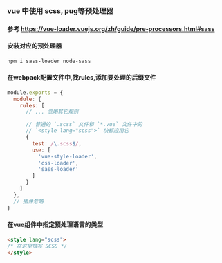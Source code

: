 ### vue 中使用 scss, pug等预处理器

#### 参考 https://vue-loader.vuejs.org/zh/guide/pre-processors.html#sass

#### 安装对应的预处理器

```bash
npm i sass-loader node-sass
```

#### 在webpack配置文件中,找rules,添加要处理的后缀文件

```js
module.exports = {
  module: {
    rules: [
      // ... 忽略其它规则

      // 普通的 `.scss` 文件和 `*.vue` 文件中的
      // `<style lang="scss">` 块都应用它
      {
        test: /\.scss$/,
        use: [
          'vue-style-loader',
          'css-loader',
          'sass-loader'
        ]
      }
    ]
  },
  // 插件忽略
}
```

#### 在vue组件中指定预处理语言的类型

```html
<style lang="scss">
/* 在这里撰写 SCSS */
</style>
```